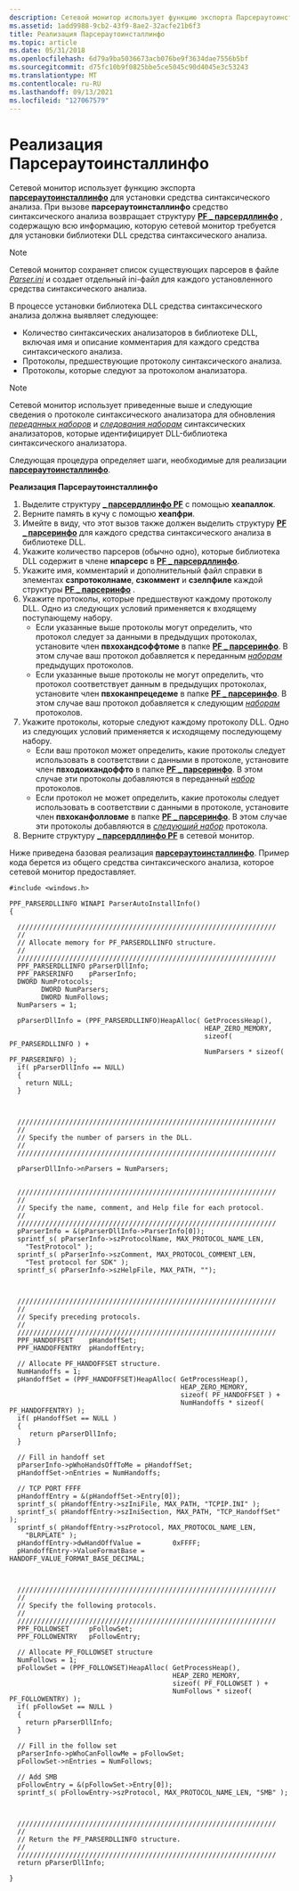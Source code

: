 ```yaml
---
description: Сетевой монитор использует функцию экспорта Парсераутоинсталлинфо для установки средства синтаксического анализа. При вызове Парсераутоинсталлинфо средство синтаксического анализа возвращает структуру PF \_ парсердллинфо, содержащую всю информацию, которую сетевой монитор требуется для установки библиотеки DLL средства синтаксического анализа.
ms.assetid: 1add9988-9cb2-43f9-8ae2-32acfe21b6f3
title: Реализация Парсераутоинсталлинфо
ms.topic: article
ms.date: 05/31/2018
ms.openlocfilehash: 6d79a9ba5036673acb076be9f3634dae7556b5bf
ms.sourcegitcommit: d75fc10b9f0825bbe5ce5045c90d4045e3c53243
ms.translationtype: MT
ms.contentlocale: ru-RU
ms.lasthandoff: 09/13/2021
ms.locfileid: "127067579"
---
```

# <a name="implementing-parserautoinstallinfo"></a>Реализация Парсераутоинсталлинфо

Сетевой монитор использует функцию экспорта [**парсераутоинсталлинфо**](parserautoinstallinfo.md) для установки средства синтаксического анализа. При вызове **парсераутоинсталлинфо** средство синтаксического анализа возвращает структуру [**PF \_ парсердллинфо**](pf-parserdllinfo.md) , содержащую всю информацию, которую сетевой монитор требуется для установки библиотеки DLL средства синтаксического анализа.

> [!Note]  
> Сетевой монитор сохраняет список существующих парсеров в файле [*Parser.ini*](p.md) и создает отдельный ini-файл для каждого установленного средства синтаксического анализа.

 

В процессе установки библиотека DLL средства синтаксического анализа должна выявляет следующее:

-   Количество синтаксических анализаторов в библиотеке DLL, включая имя и описание комментария для каждого средства синтаксического анализа.
-   Протоколы, предшествующие протоколу синтаксического анализа.
-   Протоколы, которые следуют за протоколом анализатора.

> [!Note]  
> Сетевой монитор использует приведенные выше и следующие сведения о протоколе синтаксического анализатора для обновления [*переданных наборов*](h.md) и [*следования наборам*](f.md) синтаксических анализаторов, которые идентифицирует DLL-библиотека синтаксического анализатора.

 

Следующая процедура определяет шаги, необходимые для реализации [**парсераутоинсталлинфо**](parserautoinstallinfo.md).

**Реализация Парсераутоинсталлинфо**

1.  Выделите структуру [**\_ парсердллинфо PF**](pf-parserdllinfo.md) с помощью **хеапаллок**.
2.  Верните память в кучу с помощью **хеапфри**.
3.  Имейте в виду, что этот вызов также должен выделить структуру [**PF \_ парсеринфо**](pf-parserinfo.md) для каждого средства синтаксического анализа в библиотеке DLL.
4.  Укажите количество парсеров (обычно одно), которые библиотека DLL содержит в члене **нпарсерс** в [**PF \_ парсердллинфо**](pf-parserdllinfo.md).
5.  Укажите имя, комментарий и дополнительный файл справки в элементах **сзпротоколнаме**, **сзкоммент** и **сзелпфиле** каждой структуры [**PF \_ парсеринфо**](pf-parserinfo.md) .
6.  Укажите протоколы, которые предшествуют каждому протоколу DLL. Одно из следующих условий применяется к входящему поступающему набору.
    -   Если указанные выше протоколы могут определить, что протокол следует за данными в предыдущих протоколах, установите член **пвхохандсоффтоме** в папке [**PF \_ парсеринфо**](pf-parserinfo.md). В этом случае ваш протокол добавляется к переданным [*наборам*](h.md) предыдущих протоколов.
    -   Если указанные выше протоколы не могут определить, что протокол соответствует данным в предыдущих протоколах, установите член **пвхоканпрецедеме** в папке [**PF \_ парсеринфо**](pf-parserinfo.md). В этом случае ваш протокол добавляется к следующим [*наборам*](f.md) протоколов.
7.  Укажите протоколы, которые следуют каждому протоколу DLL. Одно из следующих условий применяется к исходящему последующему набору.
    -   Если ваш протокол может определить, какие протоколы следует использовать в соответствии с данными в протоколе, установите член **пвходоихандоффто** в папке [**PF \_ парсеринфо**](pf-parserinfo.md). В этом случае эти протоколы добавляются в переданный [*набор*](h.md) протоколов.
    -   Если протокол не может определить, какие протоколы следует использовать в соответствии с данными в протоколе, установите член **пвхоканфолловме** в папке [**PF \_ парсеринфо**](pf-parserinfo.md). В этом случае эти протоколы добавляются в [*следующий набор*](f.md) протокола.
8.  Верните структуру [**\_ парсердллинфо PF**](pf-parserdllinfo.md) в сетевой монитор.

Ниже приведена базовая реализация [**парсераутоинсталлинфо**](parserautoinstallinfo.md). Пример кода берется из общего средства синтаксического анализа, которое сетевой монитор предоставляет.

``` syntax
#include <windows.h>

PPF_PARSERDLLINFO WINAPI ParserAutoInstallInfo() 
{

  /////////////////////////////////////////////////////////////////
  //
  // Allocate memory for PF_PARSERDLLINFO structure.
  //
  /////////////////////////////////////////////////////////////////
  PPF_PARSERDLLINFO pParserDllInfo; 
  PPF_PARSERINFO    pParserInfo;
  DWORD NumProtocols;
        DWORD NumParsers;
        DWORD NumFollows;
  NumParsers = 1;
  
  pParserDllInfo = (PPF_PARSERDLLINFO)HeapAlloc( GetProcessHeap(),
                                                 HEAP_ZERO_MEMORY,
                                                 sizeof( PF_PARSERDLLINFO ) +
                                                 NumParsers * sizeof( PF_PARSERINFO) );
  if( pParserDllInfo == NULL)
  {
    return NULL;
  }
  

    
  /////////////////////////////////////////////////////////////////
  //
  // Specify the number of parsers in the DLL.
  //
  /////////////////////////////////////////////////////////////////
  
  pParserDllInfo->nParsers = NumParsers;
  

  /////////////////////////////////////////////////////////////////
  // 
  // Specify the name, comment, and Help file for each protocol.
  // 
  /////////////////////////////////////////////////////////////////
  pParserInfo = &(pParserDllInfo->ParserInfo[0]);
  sprintf_s( pParserInfo->szProtocolName, MAX_PROTOCOL_NAME_LEN, 
    "TestProtocol" );
  sprintf_s( pParserInfo->szComment, MAX_PROTOCOL_COMMENT_LEN,
    "Test protocol for SDK" );
  sprintf_s( pParserInfo->szHelpFile, MAX_PATH, "");
  

  
  /////////////////////////////////////////////////////////////////
  //
  // Specify preceding protocols.
  //
  /////////////////////////////////////////////////////////////////
  PPF_HANDOFFSET    pHandoffSet;
  PPF_HANDOFFENTRY  pHandoffEntry;
  
  // Allocate PF_HANDOFFSET structure.
  NumHandoffs = 1;                   
  pHandoffSet = (PPF_HANDOFFSET)HeapAlloc( GetProcessHeap(),
                                           HEAP_ZERO_MEMORY,
                                           sizeof( PF_HANDOFFSET ) +
                                           NumHandoffs * sizeof( PF_HANDOFFENTRY) );
  if( pHandoffSet == NULL )
  {
     return pParserDllInfo;
  }

  // Fill in handoff set
  pParserInfo->pWhoHandsOffToMe = pHandoffSet;
  pHandoffSet->nEntries = NumHandoffs;

  // TCP PORT FFFF
  pHandoffEntry = &(pHandoffSet->Entry[0]);
  sprintf_s( pHandoffEntry->szIniFile, MAX_PATH, "TCPIP.INI" );
  sprintf_s( pHandoffEntry->szIniSection, MAX_PATH, "TCP_HandoffSet" );
  sprintf_s( pHandoffEntry->szProtocol, MAX_PROTOCOL_NAME_LEN, 
    "BLRPLATE" );
  pHandoffEntry->dwHandOffValue =        0xFFFF;
  pHandoffEntry->ValueFormatBase =       HANDOFF_VALUE_FORMAT_BASE_DECIMAL;    
  
  

  /////////////////////////////////////////////////////////////////
  //
  // Specify the following protocols.
  //
  /////////////////////////////////////////////////////////////////
  PPF_FOLLOWSET     pFollowSet;
  PPF_FOLLOWENTRY   pFollowEntry;
 
  // Allocate PF_FOLLOWSET structure
  NumFollows = 1;
  pFollowSet = (PPF_FOLLOWSET)HeapAlloc( GetProcessHeap(),
                                         HEAP_ZERO_MEMORY,
                                         sizeof( PF_FOLLOWSET ) +
                                         NumFollows * sizeof( PF_FOLLOWENTRY) );
  if( pFollowSet == NULL )
  {
    return pParserDllInfo;
  }

  // Fill in the follow set
  pParserInfo->pWhoCanFollowMe = pFollowSet;
  pFollowSet->nEntries = NumFollows;

  // Add SMB
  pFollowEntry = &(pFollowSet->Entry[0]);
  sprintf_s( pFollowEntry->szProtocol, MAX_PROTOCOL_NAME_LEN, "SMB" );
  


  /////////////////////////////////////////////////////////////////
  //
  // Return the PF_PARSERDLLINFO structure.
  //
  /////////////////////////////////////////////////////////////////
  return pParserDllInfo;

}
```

 

 




